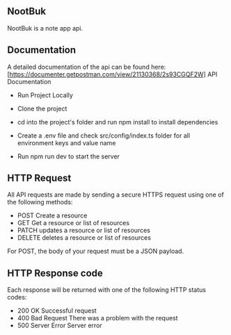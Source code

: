 ## NootBuk
NootBuk is a note app api.

## Documentation
A detailed documentation of the api can be found here: [https://documenter.getpostman.com/view/21130368/2s93CGQF2W] API Documentation 

- Run Project Locally

- Clone the project

- cd into the project's folder and run npm install to install dependencies

- Create a .env file and check src/config/index.ts folder for all environment keys and value name

- Run npm run dev to start the server

## HTTP Request
All API requests are made by sending a secure HTTPS request using one of the following methods:

- POST Create a resource
- GET Get a resource or list of resources
- PATCH updates a resource or list of resources
- DELETE deletes a resource or list of resources

For POST, the body of your request must be a JSON payload.

## HTTP Response code
Each response will be returned with one of the following HTTP status codes:

- 200 OK Successful request
- 400 Bad Request There was a problem with the request
- 500 Server Error Server error
